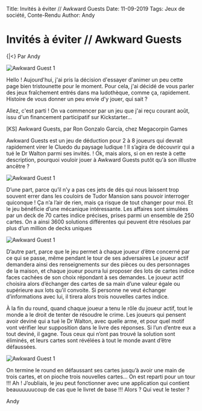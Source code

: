 Title: Invités à éviter // Awkward Guests
Date: 11-09-2019
Tags: Jeux de société, Conte-Rendu
Author: Andy

# Invités à éviter // Awkward Guests
{|<} Par Andy

![Awkward Guest 1](/_images/images/awkwardguests.png)

Hello ! Aujourd'hui, j'ai pris la décision d'essayer d'animer un peu cette page bien tristounette pour le moment. Pour cela, j'ai décidé de vous parler des jeux fraîchement entrés dans ma ludothèque, comme ça, rapidement. Histoire de vous donner un peu envie d'y jouer, qui sait ?

Allez, c'est parti ! On va commencer par un jeu que j'ai reçu courant août, issu d'un financement participatif sur Kickstarter...

[KS] Awkward Guests, par Ron Gonzalo García, chez Megacorpin Games

Awkward Guests est un jeu de déduction pour 2 à 8 joueurs qui devrait rapidement virer le Cluedo du paysage ludique ! Il s’agira de découvrir qui a tué le Dr Walton parmi ses invités. ! Ok, mais alors, si on en reste à cette description, pourquoi vouloir jouer à Awkward Guests putôt qu'à son illlustre ancêtre ?

![Awkward Guest 1](/_images/images/awkwardguests_2.jpeg)

D’une part, parce qu’il n’y a pas ces jets de dés qui nous laissent trop souvent errer dans les couloirs de Tudor Mansion sans pouvoir interroger quiconque ! Ça n’a l’air de rien, mais ça risque de tout changer pour moi. Et le jeu bénéficie d’une mécanique intéressante.  Les affaires sont simulées par un deck de 70 cartes indice précises, prises parmi un ensemble de 250 cartes. On a ainsi 3600 solutions différentes qui peuvent être résolues par plus d’un million de decks uniques

![Awkward Guest 1](/_images/images/awkwardguests_3.jpeg)

D’autre part, parce que le jeu permet à chaque joueur d’être concerné par ce qui se passe, même pendant le tour de ses adversaires Le joueur actif demandera ainsi des renseignements sur des pièces ou des personnages de la maison, et chaque joueur pourra lui proposer des lots de cartes indice faces cachées de son choix répondant à ses demandes. Le joueur actif choisira alors d’échanger des cartes de sa main d’une valeur égale ou supérieure aux lots qu’il convoite. Si personne ne veut échanger d’informations avec lui, il tirera alors trois nouvelles cartes indice.

À la fin du round, quand chaque joueur a tenu le rôle du joueur actif, tout le monde a le droit de tenter de résoudre le crime. Les joueurs qui pensent avoir deviné qui a tué le Dr Walton, avec quelle arme, et pour quel motif vont vérifier leur supposition dans le livre des réponses. Si l’un d’entre eux a tout deviné, il gagne. Tous ceux qui n’ont pas trouvé la solution sont éliminés, et leurs cartes sont révélées à tout le monde avant d’être défaussées. 

![Awkward Guest 1](/_images/images/awkwardguests_4.jpeg)

On termine le round en défaussant ses cartes jusqu’à avoir une main de trois cartes, et on pioche trois nouvelles cartes… On est reparti pour un tour !!! Ah ! J’oubliais, le jeu peut fonctionner avec une application qui contient beauuuuuucoup de cas que le livret de base !!! Alors ? Qui veut le tester ?

Andy